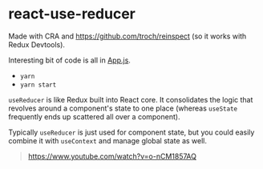 # react-use-reducer

Made with CRA and https://github.com/troch/reinspect (so it works with Redux Devtools).

Interesting bit of code is all in [App.js](src/App.js).

- `yarn`
- `yarn start`

`useReducer` is like Redux built into React core. It consolidates the logic that revolves around a component's state to one place (whereas `useState` frequently ends up scattered all over a component).

Typically `useReducer` is just used for component state, but you could easily combine it with `useContext` and manage global state as well.

> https://www.youtube.com/watch?v=o-nCM1857AQ